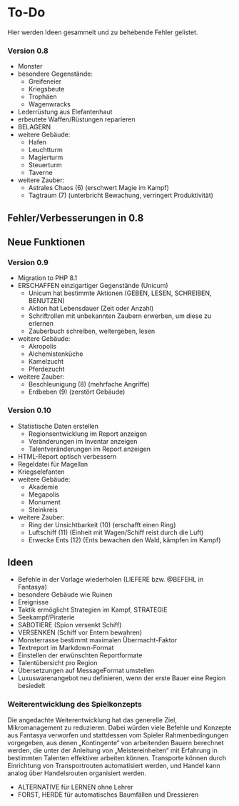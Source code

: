 # To-Do

Hier werden Ideen gesammelt und zu behebende Fehler gelistet.

### Version 0.8

- Monster
- besondere Gegenstände:
  - Greifeneier
  - Kriegsbeute
  - Trophäen
  - Wagenwracks
- Lederrüstung aus Elefantenhaut
- erbeutete Waffen/Rüstungen reparieren
- BELAGERN
- weitere Gebäude:
  - Hafen
  - Leuchtturm
  - Magierturm
  - Steuerturm
  - Taverne
- weitere Zauber:
  - Astrales Chaos (6) (erschwert Magie im Kampf)
  - Tagtraum (7) (unterbricht Bewachung, verringert Produktivität)

## Fehler/Verbesserungen in 0.8


## Neue Funktionen

### Version 0.9

- Migration to PHP 8.1
- ERSCHAFFEN einzigartiger Gegenstände (Unicum)
  - Unicum hat bestimmte Aktionen (GEBEN, LESEN, SCHREIBEN, BENUTZEN)
  - Aktion hat Lebensdauer (Zeit oder Anzahl)
  - Schriftrollen mit unbekannten Zaubern erwerben, um diese zu erlernen
  - Zauberbuch schreiben, weitergeben, lesen
- weitere Gebäude:
  - Akropolis
  - Alchemistenküche
  - Kamelzucht
  - Pferdezucht
- weitere Zauber:
  - Beschleunigung (8) (mehrfache Angriffe)
  - Erdbeben (9) (zerstört Gebäude)

### Version 0.10

- Statistische Daten erstellen
  - Regionsentwicklung im Report anzeigen
  - Veränderungen im Inventar anzeigen
  - Talentveränderungen im Report anzeigen
- HTML-Report optisch verbessern
- Regeldatei für Magellan
- Kriegselefanten
- weitere Gebäude:
  - Akademie
  - Megapolis
  - Monument
  - Steinkreis
- weitere Zauber:
  - Ring der Unsichtbarkeit (10) (erschafft einen Ring)
  - Luftschiff (11) (Einheit mit Wagen/Schiff reist durch die Luft)
  - Erwecke Ents (12) (Ents bewachen den Wald, kämpfen im Kampf)

## Ideen

- Befehle in der Vorlage wiederholen (LIEFERE bzw. @BEFEHL in Fantasya)
- besondere Gebäude wie Ruinen
- Ereignisse
- Taktik ermöglicht Strategien im Kampf, STRATEGIE
- Seekampf/Piraterie
- SABOTIERE (Spion versenkt Schiff)
- VERSENKEN (Schiff vor Entern bewahren)
- Monsterrasse bestimmt maximalen Übermacht-Faktor
- Textreport im Markdown-Format
- Einstellen der erwünschten Reportformate
- Talentübersicht pro Region
- Übersetzungen auf MessageFormat umstellen
- Luxuswarenangebot neu definieren, wenn der erste Bauer eine Region besiedelt

### Weiterentwicklung des Spielkonzepts

Die angedachte Weiterentwicklung hat das generelle Ziel, Mikromanagement zu
reduzieren. Dabei würden viele Befehle und Konzepte aus Fantasya verworfen und
stattdessen vom Spieler Rahmenbedingungen vorgegeben, aus denen „Kontingente“
von arbeitenden Bauern berechnet werden, die unter der Anleitung von
„Meistereinheiten“ mit Erfahrung in bestimmten Talenten effektiver arbeiten
können. Transporte können durch Einrichtung von Transportrouten automatisiert
werden, und Handel kann analog über Handelsrouten organisiert werden.

- ALTERNATIVE für LERNEN ohne Lehrer
- FORST, HERDE für automatisches Baumfällen und Dressieren
